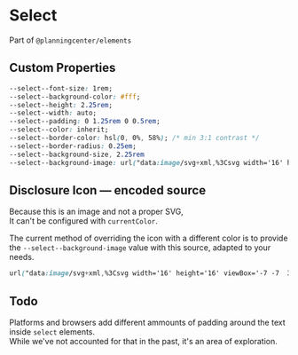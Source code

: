 # Select

Part of `@planningcenter/elements`

## Custom Properties

```css
--select--font-size: 1rem;
--select--background-color: #fff;
--select--height: 2.25rem;
--select--width: auto;
--select--padding: 0 1.25rem 0 0.5rem;
--select--color: inherit;
--select--border-color: hsl(0, 0%, 58%); /* min 3:1 contrast */
--select--border-radius: 0.25em;
--select--background-size, 2.25rem
--select--background-image: url("data:image/svg+xml,%3Csvg width='16' height='16' viewBox='-7 -7  30 30' fill='none' xmlns='http://www.w3.org/2000/svg'%3E%3Cpath d='M7.55504 10.5092C7.75343 10.7608 8.13399 10.7635 8.33592 10.5147L11.3385 6.81508C11.6037 6.48828 11.3711 6 10.9503 6H5.03091C4.61331 6 4.37972 6.48163 4.63826 6.80956L7.55504 10.5092Z' fill='%23444'/%3E%3C/svg%3E%0A");
```

## Disclosure Icon — encoded source

Because this is an image and not a proper SVG,  
It can't be configured with `currentColor`.

The current method of overriding the icon with a different color is to provide the `--select--background-image` value with this source, adapted to your needs.

```css
url("data:image/svg+xml,%3Csvg width='16' height='16' viewBox='-7 -7  30 30' fill='none' xmlns='http://www.w3.org/2000/svg'%3E%3Cpath d='M7.55504 10.5092C7.75343 10.7608 8.13399 10.7635 8.33592 10.5147L11.3385 6.81508C11.6037 6.48828 11.3711 6 10.9503 6H5.03091C4.61331 6 4.37972 6.48163 4.63826 6.80956L7.55504 10.5092Z' fill='%23444'/%3E%3C/svg%3E%0A")
```

## Todo

Platforms and browsers add different ammounts of padding around the text inside `select` elements.  
While we've not accounted for that in the past, it's an area of exploration.

